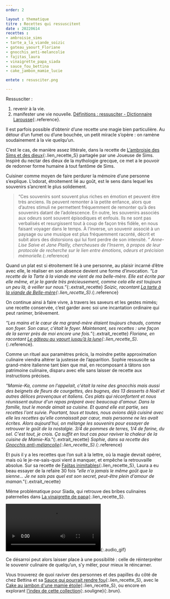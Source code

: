 ```yaml
---
order: 2

layout : thematique
titre : Recettes qui ressuscitent
date : 20220614
recettes : 
- ambroisie_sims
- tarte_a_la_viande_soizic
- gateau_yaourt_Floriane
- gnocchis_anti-melancolie
- fajitas_laura
- vinaigrette_papa_siada
- sauce_fou_bettina
- cake_jambon_mamie_lucie

entete : resusciter.png

---
```

Ressusciter : 
1. revenir à la vie. 
2. manifester une vie nouvelle.
[Définitions : ressusciter - Dictionnaire Larousse](https://www.larousse.fr/dictionnaires/francais/ressusciter/68748){:.reference}.

Il est parfois possible d’obtenir d’une recette une magie bien particulière. Au détour d’un fumet ou d’une bouchée, un petit miracle s’opère : on ramène soudainement à la vie quelqu’un.

C’est le cas, de manière assez littérale, dans la recette de [L’ambroisie des Sims et des dieux](ambroisie_sims){:.lien_recette_S} partagée par une Joueuse de Sims. Inspiré du nectar des dieux de la mythologie grecque, ce met a le pouvoir de redonner forme humaine à tout fantôme de Sims. 

Cuisiner comme moyen de faire perdurer la mémoire d’une personne s’explique. L’odorat, étroitement lié au goût, est le sens dans lequel les souvenirs s’ancrent le plus solidement. 
> “Ces souvenirs sont souvent plus riches en émotion et peuvent être très anciens. Ils peuvent remonter à la petite enfance, alors que d’autres stimuli ne permettent fréquemment de remonter qu’à des souvenirs datant de l’adolescence. En outre, les souvenirs associés aux odeurs sont souvent épisodiques et enfouis. Ils ne sont pas verbalisés et resurgissent tout à coup de façon très fidèle, en nous faisant voyager dans le temps. À l’inverse, un souvenir associé à un paysage ou une musique est plus fréquemment raconté, décrit et subit alors des distorsions qui lui font perdre de son intensité. ” 
*Anne-Lise Saive et Jane Plailly, chercheuses de l’Inserm, à propos de leur protocole de recherche sur le lien entre émotions, odeurs et précision mémorielle.*{:.reference}

Quand un plat est si étroitement lié à une personne, au plaisir incarné d’être avec elle, le réaliser en son absence devient une forme d’invocation. 
*“La recette de la Tarte à la viande me vient de ma belle-mère. Elle est écrite par elle même, et je la garde très précieusement, comme cela elle est toujours un peu là, à veiller sur nous.”*{:.extrait_recette} *Soizic, racontant [La tarte à la viande de Belle-mère](tarte_a_la_viande_soizic){:.lien_recette_S}.*{:.reference} 

On continue ainsi à faire vivre, à travers les saveurs et les gestes mimés; une recette conservée, c’est garder avec soi une incantation ordinaire qui peut ranimer, brièvement.

*“Les mains et le cœur de ma grand-mère étaient toujours chauds, comme son foyer. Son cœur, c'était le foyer. Maintenant, ses recettes : une façon de la serrer près de moi encore une fois.”*{:.extrait_recette} *Floriane, en racontant [Le gâteau au yaourt jusqu’à la lune](gateau_yaourt_Floriane){:.lien_recette_S}.*{:.reference}.

Comme un rituel aux paramètres précis, la moindre petite approximation culinaire viendra altérer la justesse de l’apparition. Sophie ressuscite sa grand-mère italienne tant bien que mal, en recomposant à tâtons son patrimoine culinaire, disparu avec elle sans laisser de recette aux instructions précises. 

*"Mamie-Ka, comme on l'appelait, c'était la reine des gnocchis mais aussi des beignets de fleurs de courgettes, des bugnes, des 13 desserts à Noël et autres délices provençaux et italiens. Ces plats qui réconfortent et nous réunissent autour d'un repas préparé avec beaucoup d'amour. Dans la famille, tout le monde aimait sa cuisine. Et quand elle est partie, ses recettes l'ont suivie. Pourtant, tous et toutes, nous avions déjà cuisiné avec elle les recettes qu'elle connaissait par cœur, mais personne ne les avait écrites. Alors aujourd'hui, on mélange les souvenirs pour essayer de retrouver le goût de la nostalgie. 3/4 de pommes de terres, 1/4 de farine, du sel. C'est tout, je crois. Ça suffit en tout cas pour raviver la chaleur de la cuisine de Mamie-Ka."*{:.extrait_recette} *Sophie, dans sa recette des [Gnocchis anti-mélancolie](gnocchis_anti-melancolie){:.lien_recette_S}.*{:.reference}

Et puis il y a les recettes que l’on suit à la lettre, où la magie devrait opérer, mais où le je-ne-sais-quoi vient à manquer, et empêche la retrouvaille absolue. Sur sa recette de [Fajitas inimitables](fajitas_laura){:.lien_recette_S}, Laura a eu beau essayer de la refaire 30 fois *"elle n'a jamais le même goût que la sienne... Je ne sais pas quel est son secret, peut-être plein d'amour de maman."*{:.extrait_recette}

Même problématique pour Siada, qui retrouve des bribes culinaires paternelles dans [La vinaigrette de papa](vinaigrette_papa_siada){:.lien_recette_S}.

![](assets/elements_site/participations/siada_aminou/vinaigrette_papa_siada.mov){:.audio_gif}

Ce désarroi peut alors laisser place à une possibilité : celle de réinterpréter le souvenir culinaire de quelqu’un, s’y mêler, pour mieux le réincarner.

Vous trouverez de quoi raviver des personnes et des papilles du côté de chez Bettina et sa [Sauce qui pourrait rendre fou](sauce_fou_bettina){:.lien_recette_S}, avec le [Cake au jambon d'une mamie étoile](cake_jambon_mamie_lucie){:.lien_recette_S}, ou encore en explorant [l'index de cette collection](index/collections/recettes_qui_ressucitent.html){:.souligne}{:.brun}.

